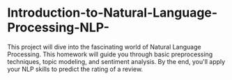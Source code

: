 # Introduction-to-Natural-Language-Processing-NLP-
This project will dive into the fascinating world of Natural Language Processing. This homework will guide you through basic preprocessing techniques, topic modeling, and sentiment analysis. By the end, you'll apply your NLP skills to predict the rating of a review.
